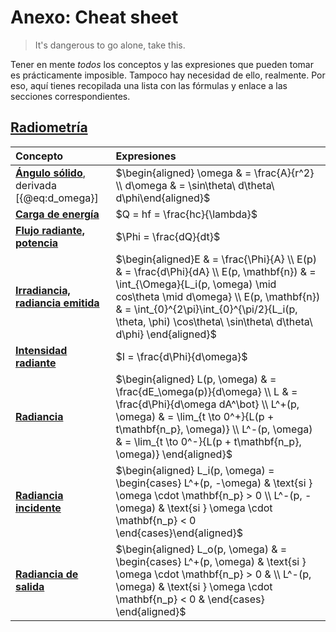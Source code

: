 # Anexo: Cheat sheet

> It's dangerous to go alone, take this.

Tener en mente *todos* los conceptos y las expresiones que pueden tomar es prácticamente imposible. Tampoco hay necesidad de ello, realmente. Por eso, aquí tienes recopilada una lista con las fórmulas y enlace a las secciones correspondientes.

## [Radiometría](#radiometría)

| **Concepto**                                                    | **Expresiones**                                                                                                                                                                                                                                                |
|:----------------------------------------------------------------|:---------------------------------------------------------------------------------------------------------------------------------------------------------------------------------------------------------------------------------------------------------------|
| [**Ángulo sólido**](#ángulos-sólidos), derivada [{@eq:d_omega}] | $\begin{aligned} \omega & = \frac{A}{r^2} \\ d\omega & = \sin\theta\ d\theta\ d\phi\end{aligned}$                                                                                                                                                              |
| [**Carga de energía**](#unidades-básicas)                       | $Q = hf = \frac{hc}{\lambda}$                                                                                                                                                                                                                                  |
| **[Flujo radiante, potencia](#potencia)**                       | $\Phi = \frac{dQ}{dt}$                                                                                                                                                                                                                                         |
| **[Irradiancia, radiancia emitida](#irradiancia)**                | $\begin{aligned}E & = \frac{\Phi}{A} \\ E(p) & = \frac{d\Phi}{dA} \\ E(p, \mathbf{n}) & = \int_{\Omega}{L_i(p, \omega) \mid cos\theta \mid d\omega} \\ E(p, \mathbf{n}) & = \int_{0}^{2\pi}\int_{0}^{\pi/2}{L_i(p, \theta, \phi) \cos\theta\ \sin\theta\ d\theta\ d\phi} \end{aligned}$                                                                                              |
| **[Intensidad radiante](#intensidad_radiante)**                                   | $I = \frac{d\Phi}{d\omega}$                                                                                                                                                                                                                                    |
| **[Radiancia](#radiancia)**                                       | $\begin{aligned} L(p, \omega) & = \frac{dE_\omega(p)}{d\omega} \\ L & = \frac{d\Phi}{d\omega dA^\bot} \\ L^+(p, \omega) & = \lim_{t \to 0^+}{L(p + t\mathbf{n_p}, \omega)} \\ L^-(p, \omega) & = \lim_{t \to 0^-}{L(p + t\mathbf{n_p}, \omega)} \end{aligned}$ |
| **[Radiancia incidente](#radiancia)**                             | $\begin{aligned}  L_i(p, \omega) = \begin{cases} L^+(p, -\omega) & \text{si }  \omega \cdot \mathbf{n_p} > 0  \\ L^-(p, -\omega) & \text{si }  \omega \cdot \mathbf{n_p} < 0 \end{cases}\end{aligned}$                                                         |
| **[Radiancia de salida](#radiancia)**                             | $\begin{aligned} L_o(p, \omega) & = \begin{cases} L^+(p, \omega)  & \text{si }  \omega \cdot \mathbf{n_p} > 0 & \\ L^-(p, \omega)  & \text{si }  \omega \cdot \mathbf{n_p} < 0 & \end{cases} \end{aligned}$                                                    |

